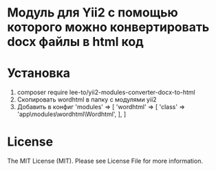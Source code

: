 # Модуль для Yii2 с помощью которого можно конвертировать docx файлы в html код

# Установка

1) composer require lee-to/yii2-modules-converter-docx-to-html
2) Скопировать wordhtml в папку с модулями yii2
3) Добавить в конфиг
'modules' => [
        'wordhtml' => [
            'class' => 'app\modules\wordhtml\Wordhtml',
        ],
	]
  
# License
The MIT License (MIT). Please see License File for more information.
